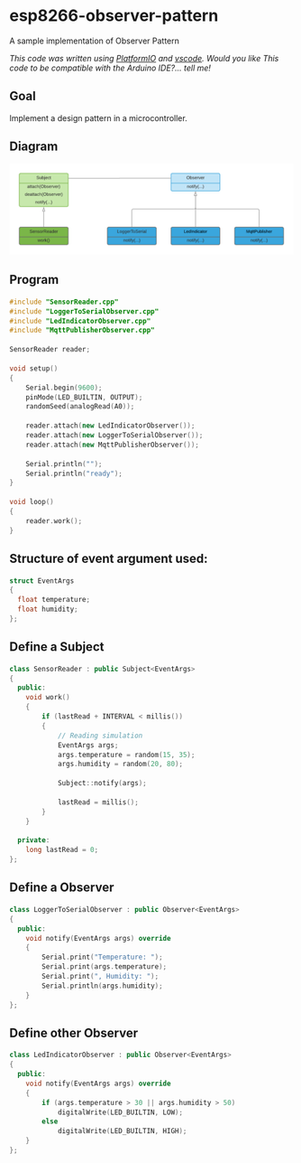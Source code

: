 # esp8266-observer-pattern
A sample implementation of Observer Pattern

_This code was written using [PlatformIO](https://platformio.org/) and [vscode](https://code.visualstudio.com/). Would you like This code to be compatible with the Arduino IDE?... tell me!_

## Goal
Implement a design pattern in a microcontroller.

## Diagram
![class diagram](https://github.com/nelopauselli/esp8266-observer-pattern/raw/master/doc/diagram.png  "")

## Program 
```cpp
#include "SensorReader.cpp"
#include "LoggerToSerialObserver.cpp"
#include "LedIndicatorObserver.cpp"
#include "MqttPublisherObserver.cpp"

SensorReader reader;

void setup()
{
    Serial.begin(9600);
    pinMode(LED_BUILTIN, OUTPUT);
    randomSeed(analogRead(A0));

    reader.attach(new LedIndicatorObserver());
    reader.attach(new LoggerToSerialObserver());
    reader.attach(new MqttPublisherObserver());
    
    Serial.println("");
    Serial.println("ready");
}

void loop()
{
    reader.work();
}
```

## Structure of event argument used:
```cpp
struct EventArgs
{
  float temperature;
  float humidity;
};
```

## Define a Subject
```cpp
class SensorReader : public Subject<EventArgs>
{
  public:
    void work()
    {
        if (lastRead + INTERVAL < millis())
        {
            // Reading simulation
            EventArgs args;
            args.temperature = random(15, 35);
            args.humidity = random(20, 80);

            Subject::notify(args);

            lastRead = millis();
        }
    }

  private:
    long lastRead = 0;
};
```

## Define a Observer
```cpp
class LoggerToSerialObserver : public Observer<EventArgs>
{
  public:
    void notify(EventArgs args) override
    {
        Serial.print("Temperature: ");
        Serial.print(args.temperature);
        Serial.print(", Humidity: ");
        Serial.println(args.humidity);
    }
};
```

## Define other Observer
```cpp
class LedIndicatorObserver : public Observer<EventArgs>
{
  public:
	void notify(EventArgs args) override
	{
		if (args.temperature > 30 || args.humidity > 50)
			digitalWrite(LED_BUILTIN, LOW);
		else
			digitalWrite(LED_BUILTIN, HIGH);
	}
};
```